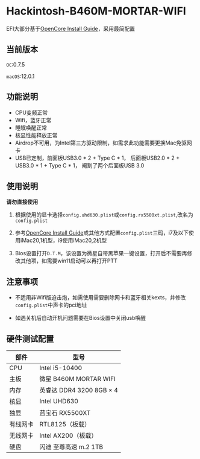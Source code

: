# Hackintosh-B460M-MORTAR-WIFI

EFI大部分基于[OpenCore Install Guide](https://dortania.github.io/OpenCore-Install-Guide/)，采用最简配置

## 当前版本

`OC`:0.7.5

`macOS`:12.0.1

## 功能说明

- CPU变频正常
- Wifi，蓝牙正常
- 睡眠唤醒正常
- 核显性能释放正常
- Airdrop不可用，为Intel第三方驱动限制，如需求此功能需要更换Mac免驱网卡
- USB已定制，前面板USB3.0 * 2 + Type C * 1， 后面板USB2.0 * 2 + USB3.0 * 1 + Type C * 1， 阉割了两个后面板USB 3.0

## 使用说明

**请勿直接使用**

1. 根据使用的显卡选择`config.uhd630.plist`或`config.rx5500xt.plist`,改名为`config.plist`

2. 参考[OpenCore Install Guide](https://dortania.github.io/OpenCore-Install-Guide/config.plist/comet-lake.html#platforminfo)或其他方式配置`config.plist`三码，i7及以下使用iMac20,1机型，i9使用iMac20,2机型

3. Bios设置打开`D.T.M`，该设置为微星自带黑苹果一键设置，打开后不需要再修改其他项，如需要win11启动可以再打开PTT

## 注意事项

- 不适用非Wifi版迫击炮，如需使用需要删除网卡和蓝牙相关kexts，并修改`config.plist`中声卡的pci地址

- 如遇关机后自动开机问题需要在Bios设置中关闭usb唤醒

## 硬件测试配置

| 部件     | 型号                     |
| -------- | ------------------------ |
| CPU      | Intel i5-10400           |
| 主板     | 微星 B460M MORTAR WIFI   |
| 内存     | 英睿达 DDR4 3200 8GB × 4 |
| 核显     | Intel UHD630            |
| 独显     | 蓝宝石 RX5500XT          |
| 有线网卡 | RTL8125（板载）          |
| 无线网卡 | Intel AX200（板载）      |
| 硬盘     | 闪迪 至尊高速 m.2 1TB    |

